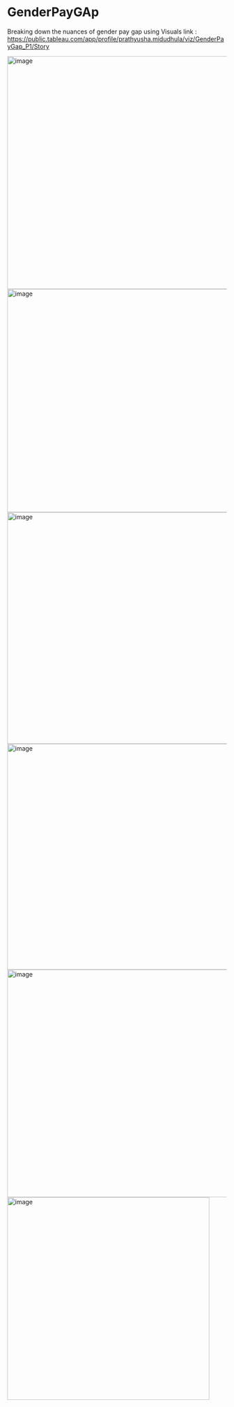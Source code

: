 # GenderPayGAp
Breaking down the nuances of gender pay gap using Visuals
link : https://public.tableau.com/app/profile/prathyusha.midudhula/viz/GenderPayGap_P1/Story


<img width="533" alt="image" src="https://github.com/Pratyusha3Purdue/Gender-Pay-Gap-using-Visual-Story-Telling/assets/141969918/3a947f29-4ea1-43c9-82cb-8bf7b70fdabd">

<img width="511" alt="image" src="https://github.com/Pratyusha3Purdue/Gender-Pay-Gap-using-Visual-Story-Telling/assets/141969918/4a7d26f6-d141-4266-9cc5-73f417b953f9">

<img width="530" alt="image" src="https://github.com/Pratyusha3Purdue/Gender-Pay-Gap-using-Visual-Story-Telling/assets/141969918/8fc78bf6-c871-4809-9c4f-b964cedd7892">

<img width="517" alt="image" src="https://github.com/Pratyusha3Purdue/Gender-Pay-Gap-using-Visual-Story-Telling/assets/141969918/429712d0-89aa-410f-bd4d-ef1bf4f55b65">


<img width="521" alt="image" src="https://github.com/Pratyusha3Purdue/Gender-Pay-Gap-using-Visual-Story-Telling/assets/141969918/3827e536-d7cb-4839-9606-05d23a711930">




<img width="464" alt="image" src="https://github.com/Pratyusha3Purdue/Gender-Pay-Gap-using-Visual-Story-Telling/assets/141969918/5a2b9b85-88f4-4213-9f0c-5fbe2b3b9308">





